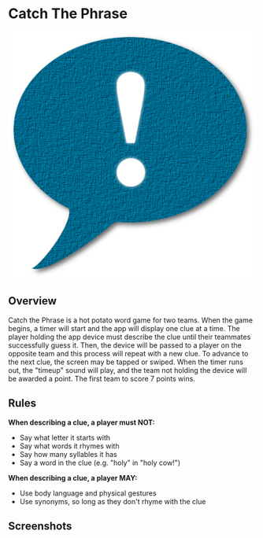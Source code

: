# Catch The Phrase
<img src="icon.png" style="text-align: center;"/>

<h2>Overview</h2>
Catch the Phrase is a hot potato word game for two teams. When the game begins, a timer will start and the app will display one clue at a time. The player holding the app device must
describe the clue until their teammates successfully guess it. Then, the device will be passed to a player on the opposite team and this process will repeat with a new clue. To advance
to the next clue, the screen may be tapped or swiped. When the timer runs out, the "timeup" sound will play, and the team not holding the device will be awarded a point. The first team
to score 7 points wins.

<h2>Rules</h2>
<b>When describing a clue, a player must NOT:</b>
<ul>
<li>Say what letter it starts with</li>
<li>Say what words it rhymes with</li>
<li>Say how many syllables it has</li>
<li>Say a word in the clue (e.g. "holy" in "holy cow!")</li>
</ul>
     
<b>When describing a clue, a player MAY:</b>
<ul>   
<li>Use body language and physical gestures</li>
<li>Use synonyms, so long as they don't rhyme with the clue</li>
</ul>

<h2>Screenshots</h2>



